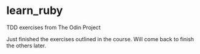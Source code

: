 # learn_ruby
TDD exercises from The Odin Project

Just finished the exercises outlined in the course. Will come back to finish the others later.